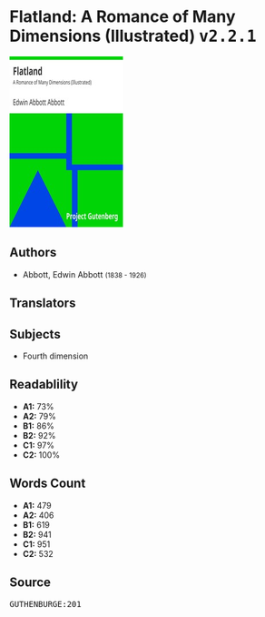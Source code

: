# Flatland: A Romance of Many Dimensions (Illustrated) <kbd>v2.2.1</kbd>

![](./cover.medium.jpg "")

## Authors


 - Abbott, Edwin Abbott <small>(1838 - 1926)</small>

## Translators



## Subjects


 - Fourth dimension

## Readablility


 - **A1:** 73%
 - **A2:** 79%
 - **B1:** 86%
 - **B2:** 92%
 - **C1:** 97%
 - **C2:** 100%

## Words Count


 - **A1:** 479
 - **A2:** 406
 - **B1:** 619
 - **B2:** 941
 - **C1:** 951
 - **C2:** 532

## Source


<kbd>GUTHENBURGE:201</kbd>
